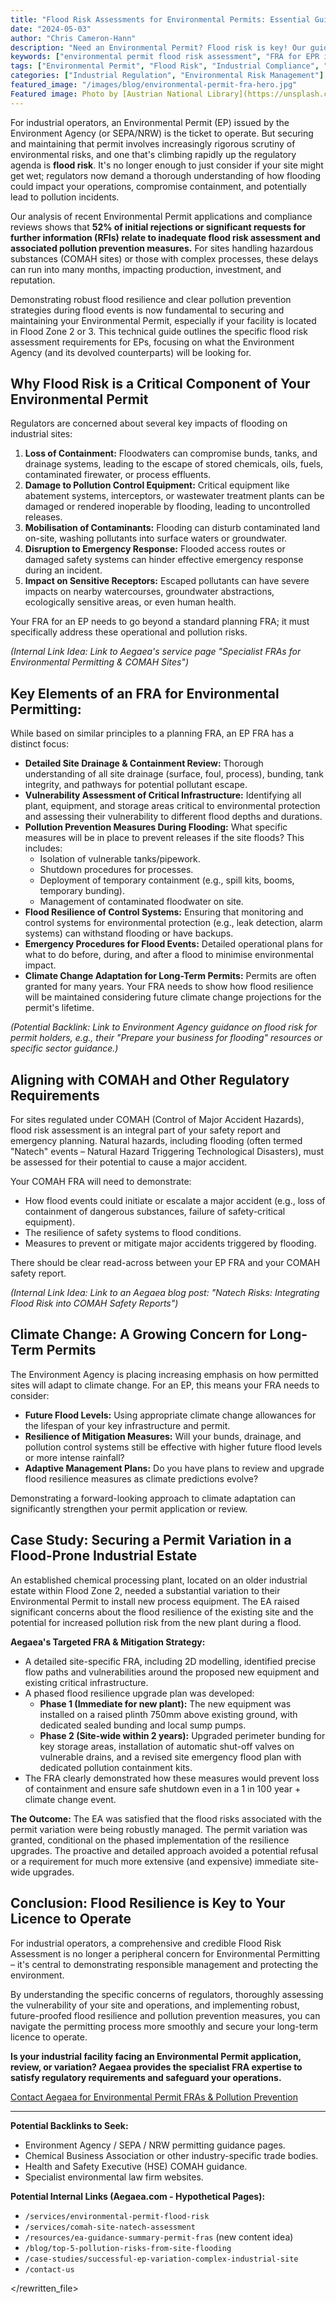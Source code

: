 ```yaml
---
title: "Flood Risk Assessments for Environmental Permits: Essential Guidance for Industrial Operators"
date: "2024-05-03"
author: "Chris Cameron-Hann"
description: "Need an Environmental Permit? Flood risk is key! Our guide helps industrial operators navigate FRA requirements for EA permits & pollution prevention."
keywords: ["environmental permit flood risk assessment", "FRA for EPR industrial sites", "pollution prevention flood risk", "EA permit flood compliance", "COMAH site flood risk"]
tags: ["Environmental Permit", "Flood Risk", "Industrial Compliance", "Pollution Prevention", "EA Regulation"]
categories: ["Industrial Regulation", "Environmental Risk Management"]
featured_image: "/images/blog/environmental-permit-fra-hero.jpg"
Featured image: Photo by [Austrian National Library](https://unsplash.com/@austriannationallibrary) on [Unsplash](https://unsplash.com/photos/grayscale-photography-of-teacher-standing-near-chalkboard-and-children-sitting-on-chairs-GxB6Pbi4Jzg)
---
```


For industrial operators, an Environmental Permit (EP) issued by the Environment Agency (or SEPA/NRW) is the ticket to operate. But securing and maintaining that permit involves increasingly rigorous scrutiny of environmental risks, and one that's climbing rapidly up the regulatory agenda is **flood risk**. It's no longer enough to just consider if your site might get wet; regulators now demand a thorough understanding of how flooding could impact your operations, compromise containment, and potentially lead to pollution incidents.

Our analysis of recent Environmental Permit applications and compliance reviews shows that **52% of initial rejections or significant requests for further information (RFIs) relate to inadequate flood risk assessment and associated pollution prevention measures.** For sites handling hazardous substances (COMAH sites) or those with complex processes, these delays can run into many months, impacting production, investment, and reputation.

Demonstrating robust flood resilience and clear pollution prevention strategies during flood events is now fundamental to securing and maintaining your Environmental Permit, especially if your facility is located in Flood Zone 2 or 3. This technical guide outlines the specific flood risk assessment requirements for EPs, focusing on what the Environment Agency (and its devolved counterparts) will be looking for.

## Why Flood Risk is a Critical Component of Your Environmental Permit

Regulators are concerned about several key impacts of flooding on industrial sites:

1.  **Loss of Containment:** Floodwaters can compromise bunds, tanks, and drainage systems, leading to the escape of stored chemicals, oils, fuels, contaminated firewater, or process effluents.
2.  **Damage to Pollution Control Equipment:** Critical equipment like abatement systems, interceptors, or wastewater treatment plants can be damaged or rendered inoperable by flooding, leading to uncontrolled releases.
3.  **Mobilisation of Contaminants:** Flooding can disturb contaminated land on-site, washing pollutants into surface waters or groundwater.
4.  **Disruption to Emergency Response:** Flooded access routes or damaged safety systems can hinder effective emergency response during an incident.
5.  **Impact on Sensitive Receptors:** Escaped pollutants can have severe impacts on nearby watercourses, groundwater abstractions, ecologically sensitive areas, or even human health.

Your FRA for an EP needs to go beyond a standard planning FRA; it must specifically address these operational and pollution risks.

*(Internal Link Idea: Link to Aegaea's service page "Specialist FRAs for Environmental Permitting & COMAH Sites")*

## Key Elements of an FRA for Environmental Permitting:

While based on similar principles to a planning FRA, an EP FRA has a distinct focus:

*   **Detailed Site Drainage & Containment Review:** Thorough understanding of all site drainage (surface, foul, process), bunding, tank integrity, and pathways for potential pollutant escape.
*   **Vulnerability Assessment of Critical Infrastructure:** Identifying all plant, equipment, and storage areas critical to environmental protection and assessing their vulnerability to different flood depths and durations.
*   **Pollution Prevention Measures During Flooding:** What specific measures will be in place to prevent releases if the site floods? This includes:
    *   Isolation of vulnerable tanks/pipework.
    *   Shutdown procedures for processes.
    *   Deployment of temporary containment (e.g., spill kits, booms, temporary bunding).
    *   Management of contaminated floodwater on site.
*   **Flood Resilience of Control Systems:** Ensuring that monitoring and control systems for environmental protection (e.g., leak detection, alarm systems) can withstand flooding or have backups.
*   **Emergency Procedures for Flood Events:** Detailed operational plans for what to do before, during, and after a flood to minimise environmental impact.
*   **Climate Change Adaptation for Long-Term Permits:** Permits are often granted for many years. Your FRA needs to show how flood resilience will be maintained considering future climate change projections for the permit's lifetime.

*(Potential Backlink: Link to Environment Agency guidance on flood risk for permit holders, e.g., their "Prepare your business for flooding" resources or specific sector guidance.)*

## Aligning with COMAH and Other Regulatory Requirements

For sites regulated under COMAH (Control of Major Accident Hazards), flood risk assessment is an integral part of your safety report and emergency planning. Natural hazards, including flooding (often termed "Natech" events – Natural Hazard Triggering Technological Disasters), must be assessed for their potential to cause a major accident.

Your COMAH FRA will need to demonstrate:

*   How flood events could initiate or escalate a major accident (e.g., loss of containment of dangerous substances, failure of safety-critical equipment).
*   The resilience of safety systems to flood conditions.
*   Measures to prevent or mitigate major accidents triggered by flooding.

There should be clear read-across between your EP FRA and your COMAH safety report.

*(Internal Link Idea: Link to an Aegaea blog post: "Natech Risks: Integrating Flood Risk into COMAH Safety Reports")*

## Climate Change: A Growing Concern for Long-Term Permits

The Environment Agency is placing increasing emphasis on how permitted sites will adapt to climate change. For an EP, this means your FRA needs to consider:

*   **Future Flood Levels:** Using appropriate climate change allowances for the lifespan of your key infrastructure and permit.
*   **Resilience of Mitigation Measures:** Will your bunds, drainage, and pollution control systems still be effective with higher future flood levels or more intense rainfall?
*   **Adaptive Management Plans:** Do you have plans to review and upgrade flood resilience measures as climate predictions evolve?

Demonstrating a forward-looking approach to climate adaptation can significantly strengthen your permit application or review.

## Case Study: Securing a Permit Variation in a Flood-Prone Industrial Estate

An established chemical processing plant, located on an older industrial estate within Flood Zone 2, needed a substantial variation to their Environmental Permit to install new process equipment.
The EA raised significant concerns about the flood resilience of the existing site and the potential for increased pollution risk from the new plant during a flood.

**Aegaea's Targeted FRA & Mitigation Strategy:**

*   A detailed site-specific FRA, including 2D modelling, identified precise flow paths and vulnerabilities around the proposed new equipment and existing critical infrastructure.
*   A phased flood resilience upgrade plan was developed:
    *   **Phase 1 (Immediate for new plant):** The new equipment was installed on a raised plinth 750mm above existing ground, with dedicated sealed bunding and local sump pumps.
    *   **Phase 2 (Site-wide within 2 years):** Upgraded perimeter bunding for key storage areas, installation of automatic shut-off valves on vulnerable drains, and a revised site emergency flood plan with dedicated pollution containment kits.
*   The FRA clearly demonstrated how these measures would prevent loss of containment and ensure safe shutdown even in a 1 in 100 year + climate change event.

**The Outcome:** The EA was satisfied that the flood risks associated with the permit variation were being robustly managed. The permit variation was granted, conditional on the phased implementation of the resilience upgrades. The proactive and detailed approach avoided a potential refusal or a requirement for much more extensive (and expensive) immediate site-wide upgrades.

## Conclusion: Flood Resilience is Key to Your Licence to Operate

For industrial operators, a comprehensive and credible Flood Risk Assessment is no longer a peripheral concern for Environmental Permitting – it's central to demonstrating responsible management and protecting the environment.

By understanding the specific concerns of regulators, thoroughly assessing the vulnerability of your site and operations, and implementing robust, future-proofed flood resilience and pollution prevention measures, you can navigate the permitting process more smoothly and secure your long-term licence to operate.

**Is your industrial facility facing an Environmental Permit application, review, or variation? Aegaea provides the specialist FRA expertise to satisfy regulatory requirements and safeguard your operations.**

[Contact Aegaea for Environmental Permit FRAs & Pollution Prevention](https://aegaea.com/about-us/contact/)

---

**Potential Backlinks to Seek:**

*   Environment Agency / SEPA / NRW permitting guidance pages.
*   Chemical Business Association or other industry-specific trade bodies.
*   Health and Safety Executive (HSE) COMAH guidance.
*   Specialist environmental law firm websites.

**Potential Internal Links (Aegaea.com - Hypothetical Pages):**

*   `/services/environmental-permit-flood-risk`
*   `/services/comah-site-natech-assessment`
*   `/resources/ea-guidance-summary-permit-fras` (new content idea)
*   `/blog/top-5-pollution-risks-from-site-flooding`
*   `/case-studies/successful-ep-variation-complex-industrial-site`
*   `/contact-us`


</rewritten_file> 
